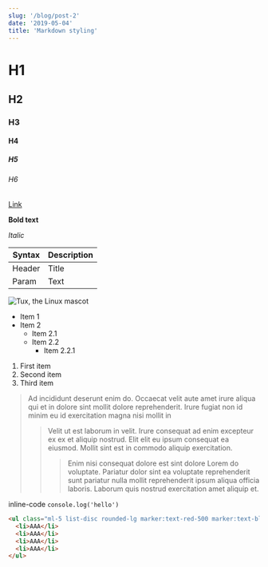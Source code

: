 ```yaml
---
slug: '/blog/post-2'
date: '2019-05-04'
title: 'Markdown styling'
---
```


# H1
## H2
### H3
#### H4
##### H5
###### H6

[Link](https://www.stackoverflow.com)

**Bold text**

_Italic_

| Syntax | Description |
| --- | ----------- |
| Header | Title |
| Param | Text |

![Tux, the Linux mascot](https://images.unsplash.com/photo-1599154456742-c82164d2dfb0?ixlib=rb-1.2.1&ixid=MnwxMjA3fDB8MHxwaG90by1wYWdlfHx8fGVufDB8fHx8&auto=format&fit=crop&w=1631&q=80)

- Item 1
- Item 2
  - Item 2.1
  - Item 2.2 
    - Item 2.2.1

1. First item
2. Second item
3. Third item

> Ad incididunt deserunt enim do. Occaecat velit aute amet irure aliqua qui et in dolore sint mollit dolore reprehenderit. Irure fugiat non id minim eu id exercitation magna nisi mollit in
>> Velit ut est laborum in velit. Irure consequat ad enim excepteur ex ex et aliquip nostrud. Elit elit eu ipsum consequat ea eiusmod. Mollit sint est in commodo aliquip exercitation.
>>> Enim nisi consequat dolore est sint dolore Lorem do voluptate. Pariatur dolor sint ea voluptate reprehenderit sunt pariatur nulla mollit reprehenderit ipsum aliqua officia laboris. Laborum quis nostrud exercitation amet aliquip et.

inline-code `console.log('hello')`

```html
<ul class="ml-5 list-disc rounded-lg marker:text-red-500 marker:text-blue-800">
  <li>AAA</li>
  <li>AAA</li>
  <li>AAA</li>
  <li>AAA</li>
</ul>
```